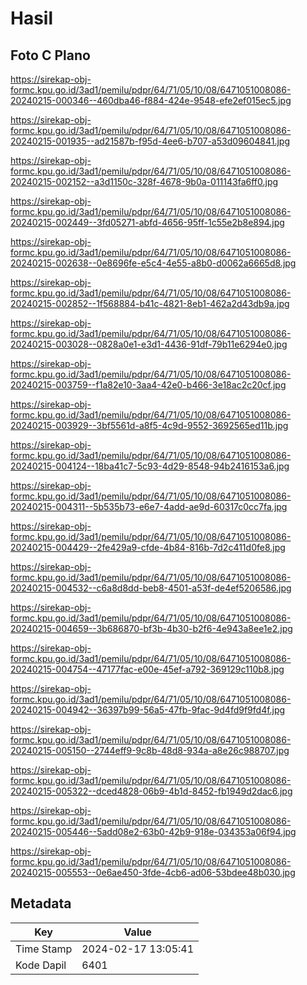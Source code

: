 # Hasil

## Foto C Plano

https://sirekap-obj-formc.kpu.go.id/3ad1/pemilu/pdpr/64/71/05/10/08/6471051008086-20240215-000346--460dba46-f884-424e-9548-efe2ef015ec5.jpg

https://sirekap-obj-formc.kpu.go.id/3ad1/pemilu/pdpr/64/71/05/10/08/6471051008086-20240215-001935--ad21587b-f95d-4ee6-b707-a53d09604841.jpg

https://sirekap-obj-formc.kpu.go.id/3ad1/pemilu/pdpr/64/71/05/10/08/6471051008086-20240215-002152--a3d1150c-328f-4678-9b0a-011143fa6ff0.jpg

https://sirekap-obj-formc.kpu.go.id/3ad1/pemilu/pdpr/64/71/05/10/08/6471051008086-20240215-002449--3fd05271-abfd-4656-95ff-1c55e2b8e894.jpg

https://sirekap-obj-formc.kpu.go.id/3ad1/pemilu/pdpr/64/71/05/10/08/6471051008086-20240215-002638--0e8696fe-e5c4-4e55-a8b0-d0062a6665d8.jpg

https://sirekap-obj-formc.kpu.go.id/3ad1/pemilu/pdpr/64/71/05/10/08/6471051008086-20240215-002852--1f568884-b41c-4821-8eb1-462a2d43db9a.jpg

https://sirekap-obj-formc.kpu.go.id/3ad1/pemilu/pdpr/64/71/05/10/08/6471051008086-20240215-003028--0828a0e1-e3d1-4436-91df-79b11e6294e0.jpg

https://sirekap-obj-formc.kpu.go.id/3ad1/pemilu/pdpr/64/71/05/10/08/6471051008086-20240215-003759--f1a82e10-3aa4-42e0-b466-3e18ac2c20cf.jpg

https://sirekap-obj-formc.kpu.go.id/3ad1/pemilu/pdpr/64/71/05/10/08/6471051008086-20240215-003929--3bf5561d-a8f5-4c9d-9552-3692565ed11b.jpg

https://sirekap-obj-formc.kpu.go.id/3ad1/pemilu/pdpr/64/71/05/10/08/6471051008086-20240215-004124--18ba41c7-5c93-4d29-8548-94b2416153a6.jpg

https://sirekap-obj-formc.kpu.go.id/3ad1/pemilu/pdpr/64/71/05/10/08/6471051008086-20240215-004311--5b535b73-e6e7-4add-ae9d-60317c0cc7fa.jpg

https://sirekap-obj-formc.kpu.go.id/3ad1/pemilu/pdpr/64/71/05/10/08/6471051008086-20240215-004429--2fe429a9-cfde-4b84-816b-7d2c411d0fe8.jpg

https://sirekap-obj-formc.kpu.go.id/3ad1/pemilu/pdpr/64/71/05/10/08/6471051008086-20240215-004532--c6a8d8dd-beb8-4501-a53f-de4ef5206586.jpg

https://sirekap-obj-formc.kpu.go.id/3ad1/pemilu/pdpr/64/71/05/10/08/6471051008086-20240215-004659--3b686870-bf3b-4b30-b2f6-4e943a8ee1e2.jpg

https://sirekap-obj-formc.kpu.go.id/3ad1/pemilu/pdpr/64/71/05/10/08/6471051008086-20240215-004754--47177fac-e00e-45ef-a792-369129c110b8.jpg

https://sirekap-obj-formc.kpu.go.id/3ad1/pemilu/pdpr/64/71/05/10/08/6471051008086-20240215-004942--36397b99-56a5-47fb-9fac-9d4fd9f9fd4f.jpg

https://sirekap-obj-formc.kpu.go.id/3ad1/pemilu/pdpr/64/71/05/10/08/6471051008086-20240215-005150--2744eff9-9c8b-48d8-934a-a8e26c988707.jpg

https://sirekap-obj-formc.kpu.go.id/3ad1/pemilu/pdpr/64/71/05/10/08/6471051008086-20240215-005322--dced4828-06b9-4b1d-8452-fb1949d2dac6.jpg

https://sirekap-obj-formc.kpu.go.id/3ad1/pemilu/pdpr/64/71/05/10/08/6471051008086-20240215-005446--5add08e2-63b0-42b9-918e-034353a06f94.jpg

https://sirekap-obj-formc.kpu.go.id/3ad1/pemilu/pdpr/64/71/05/10/08/6471051008086-20240215-005553--0e6ae450-3fde-4cb6-ad06-53bdee48b030.jpg


## Metadata

| Key        | Value               |
| ---------- | ------------------- |
| Time Stamp | 2024-02-17 13:05:41 |
| Kode Dapil | 6401                |



